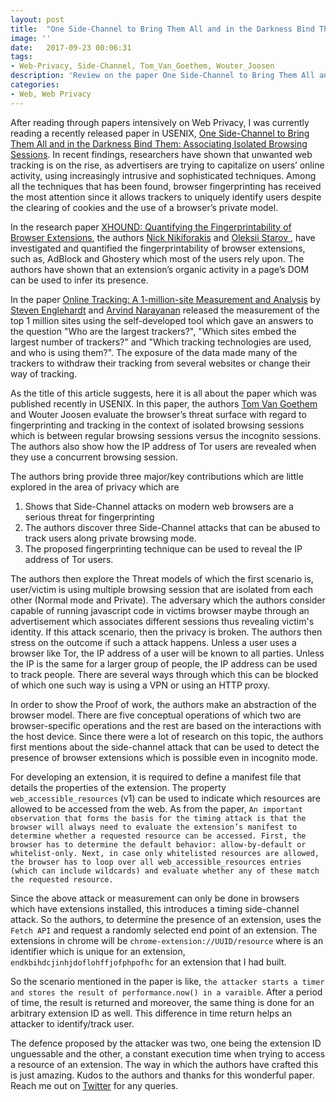 ```yaml
---
layout: post
title:  "One Side-Channel to Bring Them All and in the Darkness Bind Them: Associating Isolated Browsing Sessions"
image: ''
date:   2017-09-23 00:06:31
tags:
- Web-Privacy, Side-Channel, Tom_Van_Goethem, Wouter_Joosen
description: 'Review on the paper One Side-Channel to Bring Them All and in the Darkness Bind Them: Associating Isolated Browsing Sessions'
categories:
- Web, Web Privacy
---
```


After reading through papers intensively on Web Privacy, I was currently reading a recently released paper in USENIX, <a href="https://www.usenix.org/conference/woot17/workshop-program/presentation/van-goethem">One Side-Channel to Bring Them All and in the Darkness Bind Them: Associating Isolated Browsing Sessions</a>. In recent findings, researchers have shown that unwanted web tracking is on the rise, as advertisers are trying to capitalize on users’ online activity, using increasingly intrusive and sophisticated techniques. Among all the techniques that has been found, browser fingerprinting has received the most attention since it allows trackers to uniquely identify users despite the clearing of cookies and the use of a browser’s private model.

In the research paper <a href="http://ieeexplore.ieee.org/document/7958618/"> XHOUND: Quantifying the Fingerprintability of Browser Extensions</a>, the authors <a href="https://twitter.com/nicknikiforakis"> Nick Nikiforakis</a> and <a href ="https://twitter.com/o_starov"> Oleksii Starov </a>, have investigated and quantified the fingerprintability of browser extensions, such as, AdBlock and Ghostery which most of the users rely upon. The authors have shown that an extension’s organic activity in a page’s DOM can be used to infer its presence.

In the paper <a href ="http://randomwalker.info/publications/OpenWPM_1_million_site_tracking_measurement.pdf">Online Tracking: A 1-million-site Measurement and Analysis</a> by <a href="https://twitter.com/search?q=Steven%20Englehardt&src=typd">Steven Englehardt</a> and <a href="https://twitter.com/random_walker">Arvind Narayanan</a> released the measurement of the top 1 million sites using the self-developed tool which gave an answers to the question "Who are the largest trackers?", "Which sites embed the largest number of trackers?" and "Which tracking technologies are used, and who is using them?". The exposure of the data made many of the trackers to withdraw their tracking from several websites or change their way of tracking.

As the title of this article suggests, here it is all about the paper which was published recently in USENIX. In this paper, the authors <a href ="https://twitter.com/tomvangoethem">Tom Van Goethem</a> and Wouter Joosen evaluate the browser’s threat surface with regard to fingerprinting and tracking in the context of isolated browsing sessions which is between regular browsing sessions versus the incognito sessions. The authors also show how the IP address of Tor users are revealed when they use a concurrent browsing session.

The authors bring provide three major/key contributions which are little explored in the area of privacy which are
<ol>
<li>Shows that Side-Channel attacks on modern web browsers are a serious threat for fingerprinting</li>
<li>The authors discover three Side-Channel attacks that can be abused to track users along private browsing mode.</li>
<li>The proposed fingerprinting technique can be used to reveal the IP address of Tor users.</li>
</ol>

The authors then explore the Threat models of which the first scenario is, user/victim is using multiple browsing session that are isolated from each other (Normal mode and Private). The adversary which the authors consider capable of running javascript code in victims browser maybe through an advertisement which associates different sessions thus revealing victim's identity. If this attack scenario, then the privacy is broken. The authors then stress on the outcome if such a attack happens. Unless a user uses a browser like Tor, the IP address of a user will be known to all parties. Unless the IP is the same for a larger group of people, the IP address can be used to track people. There are several ways through which this can be blocked of which one such way is using a VPN or using an HTTP proxy.

In order to show the Proof of work, the authors make an abstraction of the browser model. There are five conceptual operations of which two are browser-specific operations and the rest are based on the interactions with the host device. Since there were a lot of research on this topic, the authors first mentions about the side-channel attack that can be used to detect the presence of browser extensions which is possible even in incognito mode.

For developing an extension, it is required to define a manifest file that details the properties of the extension. The property `web_accessible_resources` (v1) can be used to indicate which resources are allowed to be accessed from the web. As from the paper, `An important observation that forms the basis for the timing attack is that the browser will always need to evaluate the extension’s manifest to determine whether a requested resource can be accessed. First, the browser has to determine the default behavior: allow-by-default or whitelist-only. Next, in case only whitelisted resources are allowed, the browser has to loop over all web_accessible_resources entries (which can include wildcards) and evaluate whether any of these match the requested resource.`

Since the above attack or measurement can only be done in browsers which have extensions installed, this introduces a timing side-channel attack. So the authors, to determine the presence of an extension, uses the `Fetch API` and request a randomly selected end point of an extension. The extensions in chrome will be `chrome-extension://UUID/resource` where is an identifier which is unique for an extension, `endkbihdcjinhjdoflohffjofphpofhc` for an extension that I had built.

So the scenario mentioned in the paper is like, `the attacker starts a timer and stores the result of performance.now() in a varaible`. After a period of time, the result is returned and moreover, the same thing is done for an arbitrary extension ID as well. This difference in time return helps an attacker to identify/track user.

The defence proposed by the attacker was two, one being the extension ID unguessable and the other, a constant execution time when trying to access a resource of an extension. The way in which the authors have crafted this is just amazing. Kudos to the authors and thanks for this wonderful paper. Reach me out on <a href="https://twitter.com/gkgkrishna33/status/942980228044877824">Twitter</a> for any queries. 
